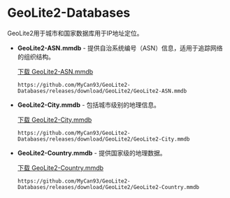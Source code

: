 # GeoLite2-Databases

GeoLite2用于城市和国家数据库用于IP地址定位。

- **GeoLite2-ASN.mmdb**  - 提供自治系统编号（ASN）信息，适用于追踪网络的组织结构。

  [下载 GeoLite2-ASN.mmdb](https://github.com/MyCan93/GeoLite2-Databases/releases/download/GeoLite2/GeoLite2-ASN.mmdb) 

  `https://github.com/MyCan93/GeoLite2-Databases/releases/download/GeoLite2/GeoLite2-ASN.mmdb`

- **GeoLite2-City.mmdb**  - 包括城市级别的地理信息。

  [下载 GeoLite2-City.mmdb](https://github.com/MyCan93/GeoLite2-Databases/releases/download/GeoLite2/GeoLite2-City.mmdb) 

  `https://github.com/MyCan93/GeoLite2-Databases/releases/download/GeoLite2/GeoLite2-City.mmdb`

- **GeoLite2-Country.mmdb**   - 提供国家级的地理数据。

  [下载 GeoLite2-Country.mmdb](https://github.com/MyCan93/GeoLite2-Databases/releases/download/GeoLite2/GeoLite2-Country.mmdb) 

  `https://github.com/MyCan93/GeoLite2-Databases/releases/download/GeoLite2/GeoLite2-Country.mmdb`
